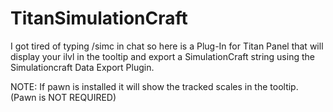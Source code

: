# TitanSimulationCraft
I got tired of typing /simc in chat so here is a Plug-In for Titan Panel that will display your ilvl in the tooltip and export a SimulationCraft string using the Simulationcraft Data Export Plugin.

NOTE: If pawn is installed it will show the tracked scales in the tooltip. (Pawn is NOT REQUIRED)

